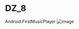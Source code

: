 # DZ_8
Android.FirstMusicPlayer
![image](https://user-images.githubusercontent.com/58872563/76679883-61867b00-660e-11ea-9b58-ca4751e1f17a.png)

